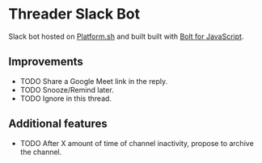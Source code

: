 # Threader Slack Bot

Slack bot hosted on [Platform.sh](https://platform.sh) and built built with [Bolt for JavaScript](https://api.slack.com/tools/bolt).

## Improvements

* TODO Share a Google Meet link in the reply.
* TODO Snooze/Remind later.
* TODO Ignore in this thread.

## Additional features

* TODO After X amount of time of channel inactivity, propose to archive the channel.